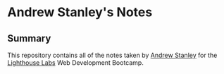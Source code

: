 # Andrew Stanley's Notes

## Summary

This repository contains all of the notes taken by [Andrew Stanley](https://github.com/BryptoMensch/lighthouse-web-notes/blob/main/README.md) for the [Lighthouse Labs](https://www.lighthouselabs.ca/) Web Development Bootcamp.

